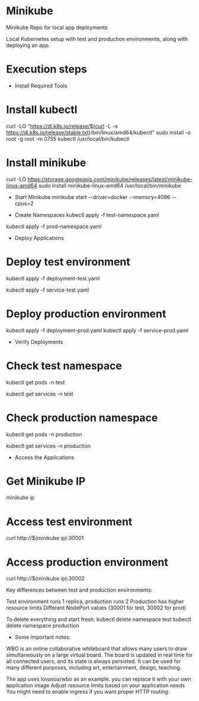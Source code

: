 # Minikube
Minikube Repo for local app deployments

Local Kubernetes setup with test and production environments, along with deploying an app.

# Execution steps

- Install Required Tools
# Install kubectl
curl -LO "https://dl.k8s.io/release/$(curl -L -s https://dl.k8s.io/release/stable.txt)/bin/linux/amd64/kubectl"
sudo install -o root -g root -m 0755 kubectl /usr/local/bin/kubectl

# Install minikube
curl -LO https://storage.googleapis.com/minikube/releases/latest/minikube-linux-amd64
sudo install minikube-linux-amd64 /usr/local/bin/minikube

- Start Minikube
minikube start --driver=docker --memory=4096 --cpus=2

- Create Namespaces
kubectl apply -f test-namespace.yaml

kubectl apply -f prod-namespace.yaml

- Deploy Applications
# Deploy test environment
kubectl apply -f deployment-test.yaml

kubectl apply -f service-test.yaml

# Deploy production environment
kubectl apply -f deployment-prod.yaml
kubectl apply -f service-prod.yaml

- Verify Deployments
# Check test namespace
kubectl get pods -n test

kubectl get services -n test

# Check production namespace
kubectl get pods -n production

kubectl get services -n production

- Access the Applications
# Get Minikube IP
minikube ip

# Access test environment
curl http://$(minikube ip):30001

# Access production environment
curl http://$(minikube ip):30002

Key differences between test and production environments:

Test environment runs 1 replica, production runs 2
Production has higher resource limits
Different NodePort values (30001 for test, 30002 for prod)

To delete everything and start fresh:
kubectl delete namespace test
kubectl delete namespace production

- Some important notes:

WBO is an online collaborative whiteboard that allows many users to draw simultaneously on a large virtual board. The board is updated in real time for all connected users, and its state is always persisted. It can be used for many different purposes, including art, entertainment, design, teaching.

The app uses lovasoa/wbo as an example.  you can replace it with your own application image
Adjust resource limits based on your application needs
You might need to enable ingress if you want proper HTTP routing:
